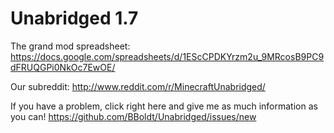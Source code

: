 Unabridged 1.7
======

The grand mod spreadsheet: https://docs.google.com/spreadsheets/d/1EScCPDKYrzm2u_9MRcosB9PC9dFRUQGPi0NkOc7EwOE/

Our subreddit: http://www.reddit.com/r/MinecraftUnabridged/

If you have a problem, click right here and give me as much information as you can!
https://github.com/BBoldt/Unabridged/issues/new
